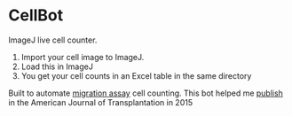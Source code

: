 # CellBot
ImageJ live cell counter.

1. Import your cell image to ImageJ.
2. Load this in ImageJ
3. You get your cell counts in an Excel table in the same directory

Built to automate [migration assay](https://www.youtube.com/watch?v=6SON7VAA5-k) cell counting.
This bot helped me [publish](https://pubmed.ncbi.nlm.nih.gov/25693473/) in the American Journal of Transplantation in 2015
